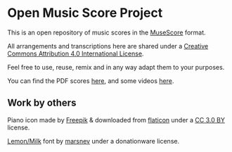 # Open Music Score Project


This is an open repository of music scores in the [MuseScore](https://musescore.org/) format.

All arrangements and transcriptions here are shared under a 
[Creative Commons Attribution 4.0 International License](http://creativecommons.org/licenses/by/4.0/).

Feel free to use, reuse, remix and in any way adapt them to your purposes.

You can find the PDF scores [here](http://ow.ly/FD1c30mFk7u), and some videos [here](https://www.youtube.com/channel/UCa1WlFlHdyy6ow6E7WCOltQ).


## Work by others

Piano icon made by [Freepik](https://www.freepik.com)
& downloaded from [flaticon](https://www.flaticon.com/)
under a [CC 3.0 BY](http://creativecommons.org/licenses/by/3.0/) license.

[Lemon/Milk](https://www.dafont.com/es/lemon-milk.font)
font by [marsnev](http://www.marsnev.com)
under a donationware license.
